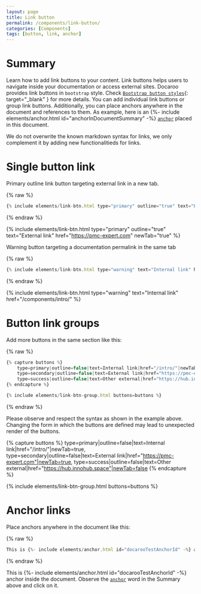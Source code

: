 ```yaml
---
layout: page
title: Link button
permalink: /components/link-button/
categories: [Components]
tags: [button, link, anchor]
---
```


# Summary
Learn how to add link buttons to your content. Link buttons helps users to navigate inside your documentation or access external sites.
Docaroo provides link buttons in `bootstrap` style. Check [`Bootstrap button styles`](https://getbootstrap.com/docs/5.3/components/buttons/){: target="_blank" } for more details. You can add individual link buttons or group link buttons. Additionally, you can place anchors anywhere in the document and references to them. As example, here is an {%- include elements/anchor.html id="anchorInDocumentSummary" -%} [`anchor`](#docarooTestAnchorId) placed in this document.

We do not overwrite the known markdown syntax for links, we only complement it by adding new functionalitieds for links.

# Single button link
Primary outline link button targeting external link in a new tab.

{% raw %}
```javascript
{% include elements/link-btn.html type="primary" outline="true" text="External link" href="https://pmc-expert.com" newTab="true" %}
```
{% endraw %}

{% include elements/link-btn.html type="primary" outline="true" text="External link" href="https://pmc-expert.com" newTab="true" %}

Warning button targeting a documentation permalink in the same tab

{% raw %}
```javascript
{% include elements/link-btn.html type="warning" text="Internal link" href="/components/intro/" %}
```
{% endraw %}

{% include elements/link-btn.html type="warning" text="Internal link" href="/components/intro/" %}

# Button link groups
Add more buttons in the same section like this:

{% raw %}
```javascript
{% capture buttons %}
    type=primary|outline=false|text=Internal link|href="/intro/"|newTab=true,
    type=secondary|outline=false|text=External link|href="https://pmc-expert.com"|newTab=true,
    type=success|outline=false|text=Other external|href="https://hub.innohub.space"|newTab=false
{% endcapture %}

{% include elements/link-btn-group.html buttons=buttons %}
```
{% endraw %}

Please observe and respect the syntax as shown in the example above. Changing the form in which the buttons are defined may lead to unexpected render of the buttons.

{% capture buttons %}
    type=primary|outline=false|text=Internal link|href="/intro/"|newTab=true,
    type=secondary|outline=false|text=External link|href="https://pmc-expert.com"|newTab=true,
    type=success|outline=false|text=Other external|href="https://hub.innohub.space"|newTab=false
{% endcapture %}

{% include elements/link-btn-group.html buttons=buttons %}

# Anchor links
Place anchors anywhere in the document like this:

{% raw %}
```javascript
This is {%- include elements/anchor.html id="docarooTestAnchorId" -%} anchor inside the document.
```
{% endraw %}

This is {%- include elements/anchor.html id="docarooTestAnchorId" -%} anchor inside the document. Observe the [`anchor`](#anchorInDocumentSummary) word in the Summary above and click on it.
